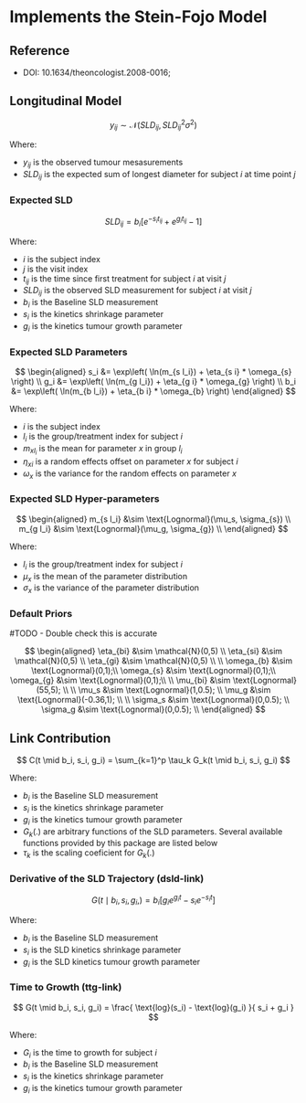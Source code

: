 # Implements the Stein-Fojo Model 


## Reference

- DOI: 10.1634/theoncologist.2008-0016;

## Longitudinal Model

$$
y_{ij} \sim \mathcal{N}(SLD_{ij}, SLD_{ij}^2 \sigma^2)
$$

Where:

* $y_{ij}$ is the observed tumour mesasurements
* $SLD_{ij}$ is the expected sum of longest diameter for subject $i$ at time point $j$


### Expected SLD

$$
SLD_{ij} =b_{i}
\left[
    e^{-s_{i}t_{ij}}+
    e^ {g_{i}t_{ij}} - 1
\right]
$$

Where: 

* $i$ is the subject index
* $j$ is the visit index
* $t_{ij}$ is the time since first treatment for subject $i$ at visit $j$
* $SLD_{ij}$ is the observed SLD measurement for subject $i$ at visit $j$
* $b_i$ is the Baseline SLD measurement
* $s_i$ is the kinetics shrinkage parameter
* $g_i$ is the kinetics tumour growth parameter


### Expected SLD Parameters

$$
\begin{aligned}
s_i &= \exp\left(
    \ln(m_{s l_i}) + \eta_{s i} * \omega_{s}
\right) 
\\
g_i &= \exp\left(
    \ln(m_{g l_i}) + \eta_{g i} * \omega_{g}
\right) 
\\
b_i &= \exp\left(
    \ln(m_{b l_i}) + \eta_{b i} * \omega_{b}
\right)
\end{aligned}
$$


Where:

* $i$ is the subject index
* $l_i$ is the group/treatment index for subject $i$
* $m_{xl_i}$ is the mean for parameter $x$ in group $l_i$
* $\eta_{xi}$ is a random effects offset on parameter $x$ for subject $i$
* $\omega_{x}$ is the variance for the random effects on parameter $x$


### Expected SLD Hyper-parameters


$$
\begin{aligned}
m_{s l_i} &\sim \text{Lognormal}(\mu_s, \sigma_{s}) \\
m_{g l_i} &\sim \text{Lognormal}(\mu_g, \sigma_{g}) \\
\end{aligned}
$$

Where:

* $l_i$ is the group/treatment index for subject $i$
* $\mu_x$ is the mean of the parameter distribution
* $\sigma_x$ is the variance of the parameter distribution


### Default Priors

#TODO - Double check this is accurate

$$
\begin{aligned}
\eta_{bi} &\sim \mathcal{N}(0,5) \\
\eta_{si} &\sim \mathcal{N}(0,5) \\
\eta_{gi} &\sim \mathcal{N}(0,5) \\
\\
\omega_{b} &\sim \text{Lognormal}(0,1);\\
\omega_{s} &\sim \text{Lognormal}(0,1);\\
\omega_{g} &\sim \text{Lognormal}(0,1);\\
\\
\mu_{bi} &\sim \text{Lognormal}(55,5); \\
\\
\mu_s &\sim \text{Lognormal}(1,0.5); \\
\mu_g &\sim \text{Lognormal}(-0.36,1); \\ 
\\
\sigma_s &\sim \text{Lognormal}(0,0.5); \\
\sigma_g &\sim \text{Lognormal}(0,0.5); \\
\end{aligned}
$$


## Link Contribution

$$
C(t \mid b_i, s_i, g_i) = \sum_{k=1}^p \tau_k G_k(t \mid b_i, s_i, g_i)
$$

Where:

* $b_i$ is the Baseline SLD measurement
* $s_i$ is the kinetics shrinkage parameter
* $g_i$ is the kinetics tumour growth parameter
* $G_k(.)$ are arbitrary functions of the SLD parameters. Several available functions provided by this package are listed below
* $\tau_k$ is the scaling coeficient for $G_k(.)$




### Derivative of the SLD Trajectory (dsld-link)

    
$$
G(t \mid b_i, s_i, g_i, ) = b_i 
\left[
    g_i  e^{g_i  t} - 
    s_i  e^{-s_i  t}
\right]
$$

Where:

* $b_i$ is the Baseline SLD measurement
* $s_i$ is the SLD kinetics shrinkage parameter
* $g_i$ is the SLD kinetics tumour growth parameter



### Time to Growth (ttg-link)


$$
G(t \mid b_i, s_i, g_i) = \frac{
    \text{log}(s_i) - \text{log}(g_i)
}{
    s_i + g_i
}
$$

Where:

* $G_i$ is the time to growth for subject $i$
* $b_i$ is the Baseline SLD measurement
* $s_i$ is the kinetics shrinkage parameter
* $g_i$ is the kinetics tumour growth parameter



